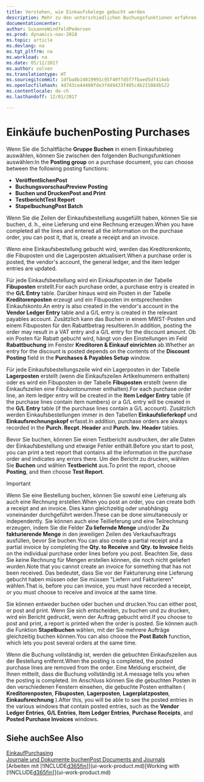 ```yaml
---
title: Verstehen, wie Einkaufsbelege gebucht werden
description: Mehr zu den unterschiedlichen Buchungsfunktionen erfahren, um Einkaufsbelege zu buchen.
documentationcenter: 
author: SusanneWindfeldPedersen
ms.prod: dynamics-nav-2018
ms.topic: article
ms.devlang: na
ms.tgt_pltfrm: na
ms.workload: na
ms.date: 05/12/2017
ms.author: solsen
ms.translationtype: HT
ms.sourcegitcommit: 1dfba8b14019991c95f40ffd5f7fbaed5df414eb
ms.openlocfilehash: 4d743ce44400fde3fd49433f405c4b21508db522
ms.contentlocale: de-ch
ms.lasthandoff: 12/01/2017

---
```

# <a name="posting-purchases"></a><span data-ttu-id="c62df-103">Einkäufe buchen</span><span class="sxs-lookup"><span data-stu-id="c62df-103">Posting Purchases</span></span>
<span data-ttu-id="c62df-104">Wenn Sie die Schaltfläche **Gruppe Buchen** in einem Einkaufsbeleg auswählen, können Sie zwischen den folgenden Buchungsfunktionen auswählen:</span><span class="sxs-lookup"><span data-stu-id="c62df-104">In the **Posting group** on a purchase document, you can choose between the following posting functions:</span></span>

* <span data-ttu-id="c62df-105">**Veröffentlichen**</span><span class="sxs-lookup"><span data-stu-id="c62df-105">**Post**</span></span>
* <span data-ttu-id="c62df-106">**Buchungsvorschau**</span><span class="sxs-lookup"><span data-stu-id="c62df-106">**Preview Posting**</span></span>
* <span data-ttu-id="c62df-107">**Buchen und Drucken**</span><span class="sxs-lookup"><span data-stu-id="c62df-107">**Post and Print**</span></span>
* <span data-ttu-id="c62df-108">**Testbericht**</span><span class="sxs-lookup"><span data-stu-id="c62df-108">**Test Report**</span></span>
* <span data-ttu-id="c62df-109">**Stapelbuchung**</span><span class="sxs-lookup"><span data-stu-id="c62df-109">**Post Batch**</span></span>

<span data-ttu-id="c62df-110">Wenn Sie die Zeilen der Einkaufsbestellung ausgefüllt haben, können Sie sie buchen, d. h., eine Lieferung und eine Rechnung erzeugen.</span><span class="sxs-lookup"><span data-stu-id="c62df-110">When you have completed all the lines and entered all the information on the purchase order, you can post it, that is, create a receipt and an invoice.</span></span>

<span data-ttu-id="c62df-111">Wenn eine Einkaufsbestellung gebucht wird, werden das Kreditorenkonto, die Fibuposten und die Lagerposten aktualisiert.</span><span class="sxs-lookup"><span data-stu-id="c62df-111">When a purchase order is posted, the vendor's account, the general ledger, and the item ledger entries are updated.</span></span>

<span data-ttu-id="c62df-112">Für jede Einkaufsbestellung wird ein Einkaufsposten in der Tabelle **Fibuposten** erstellt.</span><span class="sxs-lookup"><span data-stu-id="c62df-112">For each purchase order, a purchase entry is created in the **G/L Entry** table.</span></span> <span data-ttu-id="c62df-113">Darüber hinaus wird ein Posten in der Tabelle **Kreditorenposten** erzeugt und ein Fibuposten im entsprechenden Einkaufskonto.</span><span class="sxs-lookup"><span data-stu-id="c62df-113">An entry is also created in the vendor's account in the **Vendor Ledger Entry** table and a G/L entry is created in the relevant payables account.</span></span> <span data-ttu-id="c62df-114">Zusätzlich kann das Buchen in einem MWST-Posten und einem Fibuposten für den Rabattbetrag resultieren.</span><span class="sxs-lookup"><span data-stu-id="c62df-114">In addition, posting the order may result in a VAT entry and a G/L entry for the discount amount.</span></span> <span data-ttu-id="c62df-115">Ob ein Posten für Rabatt gebucht wird, hängt von den Einstellungen im Feld **Rabattbuchung** im Fenster **Kreditoren & Einkauf einrichten** ab.</span><span class="sxs-lookup"><span data-stu-id="c62df-115">Whether an entry for the discount is posted depends on the contents of the **Discount Posting** field in the **Purchases & Payables Setup** window.</span></span>

<span data-ttu-id="c62df-116">Für jede Einkaufsbestellungszeile wird ein Lagerposten in der Tabelle **Lagerposten** erstellt (wenn die Einkaufszeilen Artikelnummern enthalten) oder es wird ein Fibuposten in der Tabelle **Fibuposten** erstellt (wenn die Einkaufszeilen eine Fibukontonummer enthalten).</span><span class="sxs-lookup"><span data-stu-id="c62df-116">For each purchase order line, an item ledger entry will be created in the **Item Ledger Entry** table (if the purchase lines contain item numbers) or a G/L entry will be created in the **G/L Entry** table (if the purchase lines contain a G/L account).</span></span> <span data-ttu-id="c62df-117">Zusätzlich werden Einkaufsbestellungen immer in den Tabellen **Einkaufslieferkopf** und **Einkaufsrechnungskopf** erfasst.</span><span class="sxs-lookup"><span data-stu-id="c62df-117">In addition, purchase orders are always recorded in the **Purch. Recpt. Header** and **Purch. Inv. Header** tables.</span></span>

<span data-ttu-id="c62df-118">Bevor Sie buchen, können Sie einen Testbericht ausdrucken, der alle Daten der Einkaufsbestellung und etwaige Fehler enthält.</span><span class="sxs-lookup"><span data-stu-id="c62df-118">Before you start to post, you can print a test report that contains all the information in the purchase order and indicates any errors there.</span></span> <span data-ttu-id="c62df-119">Um den Bericht zu drucken, wählen Sie **Buchen** und wählen **Testbericht** aus.</span><span class="sxs-lookup"><span data-stu-id="c62df-119">To print the report, choose **Posting**, and then choose **Test Report**.</span></span>

> [!IMPORTANT]  
>   <span data-ttu-id="c62df-120">Wenn Sie eine Bestellung buchen, können Sie sowohl eine Lieferung als auch eine Rechnung erstellen.</span><span class="sxs-lookup"><span data-stu-id="c62df-120">When you post an order, you can create both a receipt and an invoice.</span></span> <span data-ttu-id="c62df-121">Dies kann gleichzeitig oder unabhängig voneinander durchgeführt werden.</span><span class="sxs-lookup"><span data-stu-id="c62df-121">These can be done simultaneously or independently.</span></span> <span data-ttu-id="c62df-122">Sie können auch eine Teillieferung und eine Teilrechnung erzeugen, indem Sie die Felder **Zu liefernde Menge** und/oder **Zu fakturierende Menge** in den jeweiligen Zeilen des Verkaufsauftrags ausfüllen, bevor Sie buchen.</span><span class="sxs-lookup"><span data-stu-id="c62df-122">You can also create a partial receipt and a partial invoice by completing the **Qty. to Receive** and **Qty. to Invoice** fields on the individual purchase order lines before you post.</span></span> <span data-ttu-id="c62df-123">Beachten Sie, dass Sie keine Rechnung für Mengen erstellen können, die noch nicht geliefert wurden.</span><span class="sxs-lookup"><span data-stu-id="c62df-123">Note that you cannot create an invoice for something that has not been received.</span></span> <span data-ttu-id="c62df-124">Das bedeutet, dass Sie vor der Fakturierung eine Lieferung gebucht haben müssen oder Sie müssen "Liefern und Fakturieren" wählen.</span><span class="sxs-lookup"><span data-stu-id="c62df-124">That is, before you can invoice, you must have recorded a receipt, or you must choose to receive and invoice at the same time.</span></span>

<span data-ttu-id="c62df-125">Sie können entweder buchen oder buchen und drucken.</span><span class="sxs-lookup"><span data-stu-id="c62df-125">You can either post, or post and print.</span></span> <span data-ttu-id="c62df-126">Wenn Sie sich entscheiden, zu buchen und zu drucken, wird ein Bericht gedruckt, wenn der Auftrag gebucht wird.</span><span class="sxs-lookup"><span data-stu-id="c62df-126">If you choose to post and print, a report is printed when the order is posted.</span></span> <span data-ttu-id="c62df-127">Sie können auch die Funktion **Stapelbuchen** wählen, mit der Sie mehrere Aufträge gleichzeitig buchen können.</span><span class="sxs-lookup"><span data-stu-id="c62df-127">You can also choose the **Post Batch** function, which lets you post several orders at the same time.</span></span>

<span data-ttu-id="c62df-128">Wenn die Buchung vollständig ist, werden die gebuchten Einkaufszeilen aus der Bestellung entfernt.</span><span class="sxs-lookup"><span data-stu-id="c62df-128">When the posting is completed, the posted purchase lines are removed from the order.</span></span> <span data-ttu-id="c62df-129">Eine Meldung erscheint, die Ihnen mitteilt, dass die Buchung vollständig ist.</span><span class="sxs-lookup"><span data-stu-id="c62df-129">A message tells you when the posting is completed.</span></span> <span data-ttu-id="c62df-130">Im Anschluss können Sie die gebuchten Posten in den verschiedenen Fenstern einsehen, die gebuchte Posten enthalten ( **Kreditorenposten**, **Fibuposten**, **Lagerposten**, **Lagerplatzposten**, **Einkaufsrechnung** ).</span><span class="sxs-lookup"><span data-stu-id="c62df-130">After this, you will be able to see the posted entries in the various windows that contain posted entries, such as the **Vendor Ledger Entries**, **G/L Entries**, **Item Ledger Entries**, **Purchase Receipts**, and **Posted Purchase Invoices** windows.</span></span>

## <a name="see-also"></a><span data-ttu-id="c62df-131">Siehe auch</span><span class="sxs-lookup"><span data-stu-id="c62df-131">See Also</span></span>
[<span data-ttu-id="c62df-132">Einkauf</span><span class="sxs-lookup"><span data-stu-id="c62df-132">Purchasing</span></span>](purchasing-manage-purchasing.md)  
[<span data-ttu-id="c62df-133">Journale und Dokumente buchen</span><span class="sxs-lookup"><span data-stu-id="c62df-133">Post Documents and Journals</span></span>](ui-post-documents-journals.md)  
<span data-ttu-id="c62df-134">[Arbeiten mit [!INCLUDE[d365fin](includes/d365fin_md.md)]](ui-work-product.md)</span><span class="sxs-lookup"><span data-stu-id="c62df-134">[Working with [!INCLUDE[d365fin](includes/d365fin_md.md)]](ui-work-product.md)</span></span>



